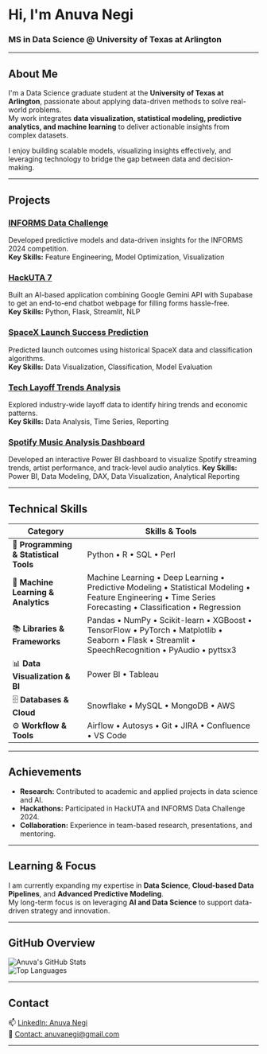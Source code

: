# Hi, I'm Anuva Negi  

### MS in Data Science @ University of Texas at Arlington  

---

## About Me  

I'm a Data Science graduate student at the **University of Texas at Arlington**, passionate about applying data-driven methods to solve real-world problems.  
My work integrates **data visualization, statistical modeling, predictive analytics, and machine learning** to deliver actionable insights from complex datasets.  

I enjoy building scalable models, visualizing insights effectively, and leveraging technology to bridge the gap between data and decision-making.  

---

## Projects  

### [INFORMS Data Challenge](https://github.com/silverfrost702/INFORMS---Data-Challenge)  
Developed predictive models and data-driven insights for the INFORMS 2024 competition.  
**Key Skills:** Feature Engineering, Model Optimization, Visualization  

### [HackUTA 7](https://github.com/silverfrost702/HACKUTA-7)  
Built an AI-based application combining Google Gemini API with Supabase to get an end-to-end chatbot webpage for filling forms hassle-free.  
**Key Skills:** Python, Flask, Streamlit, NLP  

### [SpaceX Launch Success Prediction](https://github.com/silverfrost702/Projects/tree/main/SpaceX_Launch_Success_Prediction)  
Predicted launch outcomes using historical SpaceX data and classification algorithms.  
**Key Skills:** Data Visualization, Classification, Model Evaluation  

### [Tech Layoff Trends Analysis](https://github.com/silverfrost702/Projects/tree/main/tech_layoff_trends)  
Explored industry-wide layoff data to identify hiring trends and economic patterns.  
**Key Skills:** Data Analysis, Time Series, Reporting  

### [Spotify Music Analysis Dashboard](https://github.com/silverfrost702/Projects/tree/main/Spotify%20Music%20Analysis)
Developed an interactive Power BI dashboard to visualize Spotify streaming trends, artist performance, and track-level audio analytics.
**Key Skills:** Power BI, Data Modeling, DAX, Data Visualization, Analytical Reporting

---

## Technical Skills  

| **Category** | **Skills & Tools** |
|---------------|--------------------|
| 🧩 **Programming & Statistical Tools** | Python • R • SQL • Perl |
| 🤖 **Machine Learning & Analytics** | Machine Learning • Deep Learning • Predictive Modeling • Statistical Modeling • Feature Engineering • Time Series Forecasting • Classification • Regression |
| 📚 **Libraries & Frameworks** | Pandas • NumPy • Scikit-learn • XGBoost • TensorFlow • PyTorch • Matplotlib • Seaborn • Flask • Streamlit • SpeechRecognition • PyAudio • pyttsx3 |
| 📊 **Data Visualization & BI** | Power BI • Tableau |
| 🗄️ **Databases & Cloud** | Snowflake • MySQL • MongoDB • AWS |
| ⚙️ **Workflow & Tools** | Airflow • Autosys • Git • JIRA • Confluence • VS Code |


---

## Achievements  

- **Research:** Contributed to academic and applied projects in data science and AI.  
- **Hackathons:** Participated in HackUTA and INFORMS Data Challenge 2024.  
- **Collaboration:** Experience in team-based research, presentations, and mentoring.  

---

## Learning & Focus  

I am currently expanding my expertise in **Data Science**, **Cloud-based Data Pipelines**, and **Advanced Predictive Modeling**.  
My long-term focus is on leveraging **AI and Data Science** to support data-driven strategy and innovation.  

---

## GitHub Overview  

![Anuva's GitHub Stats](https://github-readme-stats.vercel.app/api?username=silverfrost702&show_icons=true&theme=transparent&hide_title=true)  
![Top Languages](https://github-readme-stats.vercel.app/api/top-langs/?username=silverfrost702&layout=compact&theme=transparent)

---

## Contact  

📫 [LinkedIn: Anuva Negi](https://www.linkedin.com/in/anuva-negi/)  
📧 [Contact: anuvanegi@gmail.com](mailto:anuvanegi@gmail.com)

---
